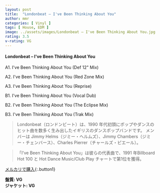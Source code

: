 ```yaml
---
layout: post
title:  "Londonbeat – I've Been Thinking About You"
author: mmr
categories: [ Vinyl ]
tags: [ House, EDM ]
image: ../assets/images/Londonbeat – I've Been Thinking About You.jpg
rating: 3.5
v-rating: VG
---
```


#### Londonbeat – I've Been Thinking About You

A1. I've Been Thinking About You (Def 12" Mix)

A2. I've Been Thinking About You (Red Zone Mix)

A3. I've Been Thinking About You (Reprise)

B1. I've Been Thinking About You (Vocal Dub)

B2. I've Been Thinking About You (The Eclipse Mix)

B3. I've Been Thinking About You (Trak Mix)

> Londonbeat（ロンドンビート）は、1990 年代初頭にポップやダンスのヒット曲を数多く生み出したイギリスのダンスポップバンドです。
メンバーは Jimmy Helms（ジミー・ヘルムズ）、Jimmy Chambers（ジミー・チェンバース）、Charles Pierrer（チャールズ・ピエール）。

> 「I've Been Thinking About You」は彼らの代表曲で、1991 年Billboard Hot 100 と Hot Dance Music/Club Play チャートで第1位を獲得。

[メルカリで購入](https://jp.mercari.com/item/m47205730719){:.button1}

<div class="mt-4 mb-4 d-flex align-items-center">
<strong class="mr-1">盤質: VG</strong>
</div>
<div class="mt-4 mb-4 d-flex align-items-center">
<strong class="mr-1">ジャケット: VG</strong>
</div>
